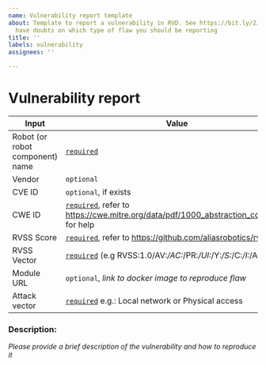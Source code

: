 ```yaml
---
name: Vulnerability report template
about: Template to report a vulnerability in RVD. See https://bit.ly/2JnamaD if you
  have doubts on which type of flaw you should be reporting
title: ''
labels: vulnerability
assignees: ''

---
```


# Vulnerability report

| Input      | Value  |
|---------|--------|
| Robot (or robot component) name | <ins>`required`</ins> |
| Vendor  | `optional`  |
| CVE ID  | `optional`, if exists  |
| CWE ID  | <ins>`required`</ins>, refer to https://cwe.mitre.org/data/pdf/1000_abstraction_colors.pdf for help  |
| RVSS Score  | <ins>`required`</ins>, refer to https://github.com/aliasrobotics/rvss     |
| RVSS Vector | <ins>`required`</ins> (e.g RVSS:1.0/AV:_/AC:_/PR:_/UI:_/Y:_/S:_/C:_/I:_/A:_/H:_) |
| Module URL | 	`optional`, *link to docker image to reproduce flaw* |
| Attack vector | <ins>`required`</ins> e.g.: Local network or Physical access |

### Description:

*Please provide a brief description of the vulnerability and how to reproduce it*
